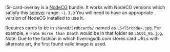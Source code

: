 l5r-card-overlay is a [NodeCG](http://github.com/nodecg/nodecg) bundle. 
It works with NodeCG versions which satisfy this [semver](https://docs.npmjs.com/getting-started/semantic-versioning) range: `~1.3.0`
You will need to have an appropriate version of NodeCG installed to use it.

Requires cards to be in `shared/5rdbcards/` named as `L5<l5rcode>.jpg`. For example, `A Fate Worse than Death` would be in that folder as `L5C01_95.jpg`. Note: Due to the fashion in which fiveringsdb.com stores card URLs with alternate art, the first found valid image is used.
